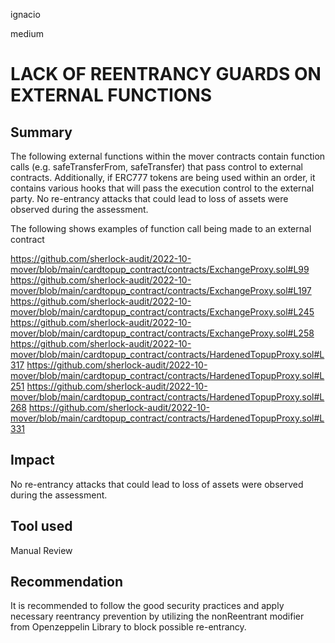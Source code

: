 ignacio

medium

# LACK OF REENTRANCY GUARDS ON EXTERNAL FUNCTIONS

## Summary
The following external functions within the mover contracts contain function calls (e.g. safeTransferFrom, safeTransfer) that pass control to external contracts. Additionally, if ERC777 tokens are being used within an order, it contains various hooks that will pass the execution control to the external party.
No re-entrancy attacks that could lead to loss of assets were observed during the assessment. 

The following shows examples of function call being made to an external contract

https://github.com/sherlock-audit/2022-10-mover/blob/main/cardtopup_contract/contracts/ExchangeProxy.sol#L99
https://github.com/sherlock-audit/2022-10-mover/blob/main/cardtopup_contract/contracts/ExchangeProxy.sol#L197
https://github.com/sherlock-audit/2022-10-mover/blob/main/cardtopup_contract/contracts/ExchangeProxy.sol#L245
https://github.com/sherlock-audit/2022-10-mover/blob/main/cardtopup_contract/contracts/ExchangeProxy.sol#L258
https://github.com/sherlock-audit/2022-10-mover/blob/main/cardtopup_contract/contracts/HardenedTopupProxy.sol#L317
https://github.com/sherlock-audit/2022-10-mover/blob/main/cardtopup_contract/contracts/HardenedTopupProxy.sol#L251
https://github.com/sherlock-audit/2022-10-mover/blob/main/cardtopup_contract/contracts/HardenedTopupProxy.sol#L268
https://github.com/sherlock-audit/2022-10-mover/blob/main/cardtopup_contract/contracts/HardenedTopupProxy.sol#L331

## Impact
No re-entrancy attacks that could lead to loss of assets were observed during the assessment. 


## Tool used

Manual Review

## Recommendation
It is recommended to follow the good security practices and apply necessary reentrancy prevention by utilizing the nonReentrant modifier from Openzeppelin Library to block possible re-entrancy.
